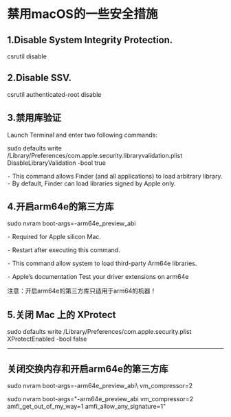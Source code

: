 # 禁用macOS的一些安全措施


## 1.Disable System Integrity Protection.

csrutil disable




## 2.Disable SSV.

csrutil authenticated-root disable



## 3.禁用库验证	
Launch Terminal and enter two following commands:

sudo defaults write /Library/Preferences/com.apple.security.libraryvalidation.plist DisableLibraryValidation -bool true

⁃	This command allows Finder (and all applications) to load arbitrary library.
⁃	By default, Finder can load libraries signed by Apple only.



## 4.开启arm64e的第三方库
sudo nvram boot-args=-arm64e_preview_abi



⁃	Required for Apple silicon Mac.


⁃	Restart after executing this command.


⁃	This command allow system to load third-party Arm64e libraries.


⁃	Apple’s documentation Test your driver extensions on arm64e



注意：开启arm64e的第三方库只适用于arm64的机器！

## 5.关闭 Mac 上的 XProtect


sudo defaults write /Library/Preferences/com.apple.security.plist XProtectEnabled -bool false

---


## 关闭交换内存和开启arm64e的第三方库
sudo nvram boot-args=-arm64e_preview_abi\ vm_compressor=2


sudo nvram boot-args="-arm64e_preview_abi vm_compressor=2 amfi_get_out_of_my_way=1 amfi_allow_any_signature=1"

